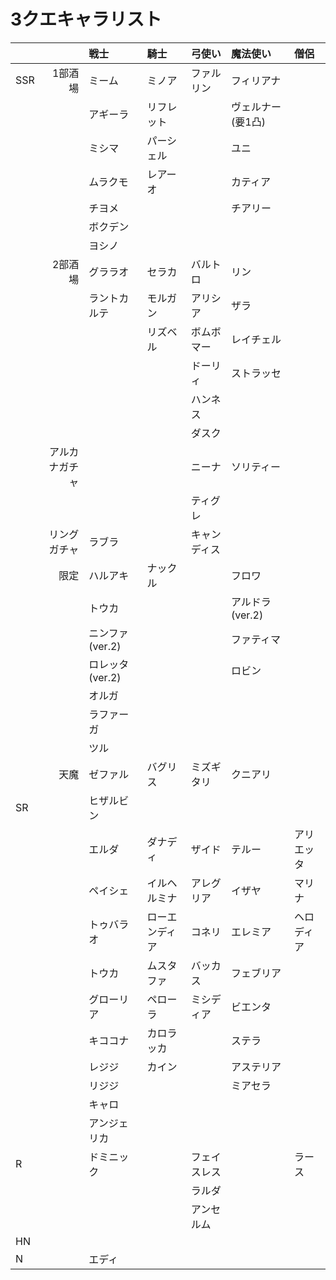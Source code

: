 
# 3クエキャラリスト


|||戦士|騎士|弓使い|魔法使い|僧侶
|:--|--:|:--|:--|:--|:--|:--
|SSR|1部酒場|ミーム|ミノア|ファルリン|フィリアナ|
|||アギーラ|リフレット||ヴェルナー(要1凸)|
|||ミシマ|パーシェル||ユニ|
|||ムラクモ|レアーオ||カティア|
|||チヨメ|||チアリー|
|||ボクデン||||
|||ヨシノ||||
||2部酒場|グララオ|セラカ|バルトロ|リン|
|||ラントカルテ|モルガン|アリシア|ザラ|
||||リズベル|ボムボマー|レイチェル|
|||||ドーリィ|ストラッセ|
|||||ハンネス||
|||||ダスク||
||アルカナガチャ|||ニーナ|ソリティー|
|||||ティグレ||
||リングガチャ|ラブラ||キャンディス||
||限定|ハルアキ|ナックル||フロワ|
|||トウカ|||アルドラ(ver.2)|
|||ニンファ(ver.2)|||ファティマ|
|||ロレッタ(ver.2)|||ロビン|
|||オルガ||||
|||ラファーガ||||
|||ツル||||
||天魔|ゼファル|バグリス|ミズギタリ|クニアリ|
|SR||ヒザルビン||||
|||エルダ|ダナディ|ザイド|テルー|アリエッタ
|||ペイシェ|イルヘルミナ|アレグリア|イザヤ|マリナ
|||トゥバラオ|ローエンディア|コネリ|エレミア|ヘロディア
|||トウカ|ムスタファ|バッカス|フェブリア|
|||グローリア|ペローラ|ミシディア|ビエンタ|
|||キココナ|カロラッカ||ステラ|
|||レジジ|カイン||アステリア|
|||リジジ|||ミアセラ|
|||キャロ||||
|||アンジェリカ||||
|R||ドミニック||フェイスレス||ラース
|||||ラルダ||
|||||アンセルム||
|HN||||||
|N||エディ||||

